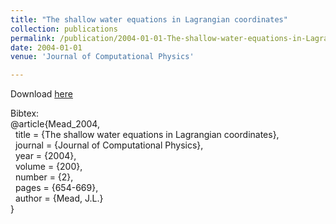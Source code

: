 ```yaml
---
title: "The shallow water equations in Lagrangian coordinates"
collection: publications
permalink: /publication/2004-01-01-The-shallow-water-equations-in-Lagrangian-coordinates
date: 2004-01-01
venue: 'Journal of Computational Physics'

---
```

Download [here](https://jodimead.github.io/files/papers/joint_compact.pdf)

Bibtex:<br>
@article{Mead_2004,<br>
&nbsp;  title = {The shallow water equations in Lagrangian coordinates},<br>
&nbsp;  journal = {Journal of Computational Physics},<br>
&nbsp;  year = {2004},<br>
&nbsp;  volume = {200},<br>
&nbsp;  number = {2},<br>
&nbsp;  pages = {654-669},<br>
&nbsp;  author = {Mead, J.L.}<br>}
